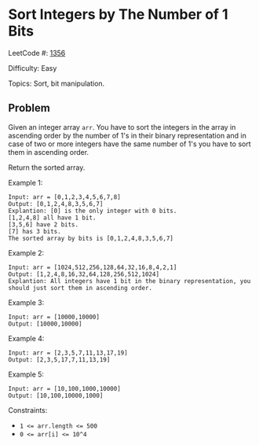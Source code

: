 # Sort Integers by The Number of 1 Bits

LeetCode #: [1356](https://leetcode.com/problems/sort-integers-by-the-number-of-1-bits/)

Difficulty: Easy

Topics: Sort, bit manipulation.

## Problem

Given an integer array `arr`. You have to sort the integers in the array in ascending order by the number of 1's in their binary representation and in case of two or more integers have the same number of 1's you have to sort them in ascending order.

Return the sorted array.

Example 1:

```text
Input: arr = [0,1,2,3,4,5,6,7,8]
Output: [0,1,2,4,8,3,5,6,7]
Explantion: [0] is the only integer with 0 bits.
[1,2,4,8] all have 1 bit.
[3,5,6] have 2 bits.
[7] has 3 bits.
The sorted array by bits is [0,1,2,4,8,3,5,6,7]
```

Example 2:

```text
Input: arr = [1024,512,256,128,64,32,16,8,4,2,1]
Output: [1,2,4,8,16,32,64,128,256,512,1024]
Explantion: All integers have 1 bit in the binary representation, you should just sort them in ascending order.
```

Example 3:

```text
Input: arr = [10000,10000]
Output: [10000,10000]
```

Example 4:

```text
Input: arr = [2,3,5,7,11,13,17,19]
Output: [2,3,5,17,7,11,13,19]
```

Example 5:

```text
Input: arr = [10,100,1000,10000]
Output: [10,100,10000,1000]
```

Constraints:

* `1 <= arr.length <= 500`
* `0 <= arr[i] <= 10^4`
